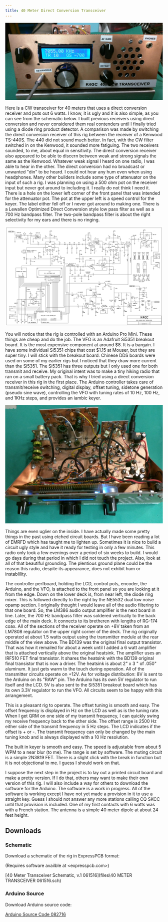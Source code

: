 ```yaml
---
title: 40 Meter Direct Conversion Transceiver
---
```

[![40m Transceiver Front](img/40mxcvrfront.jpg)](img/40mxcvrfront.jpg)

Here is a CW transceiver for 40 meters that uses a direct conversion receiver and puts out 6 watts.  I know, it is ugly and it is also simple, as you can see from the schematic below.  I built previous receivers using direct conversion and never considered them real contenders until I finally tried using a diode ring product detector.   A comparison was made by switching the direct conversion receiver of this rig between the receiver of a Kenwood TS-440S.  The 440 did not sound much better.  In fact, with the CW filter switched in on the Kenwood, it sounded more fatiguing.  The two receivers sounded, to me, about equal in sensitivity.  The direct conversion receiver also appeared to be able to discern between weak and strong signals the same as the Kenwood.  Whatever weak signal I heard on one radio, I was able to hear in the other.  The direct conversion had no broadcast or unwanted "din" to be heard.  I could not hear any hum even when using headphones.  Many other builders include some type of attenuator on the input of such a rig.  I was planning on using a 500 ohm pot on the receiver input but never got around to including it.  I really do not think I need it.  There is a hole on the lower left corner of the front panel that was intended for the attenuator pot.  The pot at the upper left is a speed control for the keyer.  The label either fell off or I never got around to making one.  There is a Lewallen Optimized Direct Conversion style low pass filter as well as a 700 Hz bandpass filter.  The two-pole bandpass filter is about the right selectivity for my ears and there is no ringing.

[![40m Transceiver Schematic](img/40mxcvrsch.png)](img/40mxcvrsch.png)

You will notice that the rig is controlled with an Arduino Pro Mini.  These things are cheap and do the job.  The VFO is an Adafruit Si5351 breakout board.  It is the most expensive component at around $8.  It is a bargain.  I have some individual Si5351 chips that cost $1.15 at Mouser, but they are super tiny.  I will stick with the breakout board.  Chinese DDS boards were used on some of my earlier rigs but I noticed that they draw more current than the Si5351.   The Si5351 has three outputs but I only used one for both transmit and receive.  My original intent was to make a tiny hiking radio that ran on a small battery pack.   That is why I tried using a direct conversion receiver in this rig in the first place.  The Arduino controller takes care of transmit/receive switching, digital display, offset tuning, sidetone generation (pseudo sine wave), controlling the VFO with tuning rates of 10 Hz, 100 Hz, and 1KHz steps, and provides an iambic keyer.

[![40m Transceiver Top](img/40mxcvrtop.jpg)](img/40mxcvrtop.jpg)

Things are even uglier on the inside.  I have actually made some pretty things in the past using etched circuit boards.  But I have been reading a lot of EMRFD which has taught me to lighten up.   Sometimes it is nice to build a circuit ugly style and have it ready for testing in only a few minutes.   This radio only took a few evenings over a period of six weeks to build.  I would go days during that period in which I did not touch the project.  Also, look at all of that beautiful grounding.  The plentious ground plane could be the reason this radio, despite its appearance, does not exhibit hum or instablility.

The controller perfboard, holding the LCD, control pots, encoder, the Arduino, and the VFO, is attached to the front panel so you are looking at it from the edge.  Down on the lower deck is, from near left, the diode ring mixer.  This is followed directly to the right by the NE5532 dual low noise opamp section.  I originally thought I would leave all of the audio filtering to that one board.  So, the LM386 audio output amplifier is the next board in line.  Later, the 700 Hz bandpass filter was soldered vertically to the back edge of the main deck.  It connects to its bretheren with lengths of RG-174 coax.   All of the sections of the receiver operate on +8V taken from an LM7808 regulator on the upper right corner of the deck.  The rig originally operated at about 1.5 watts output using the transmitter module at the rear middle of the view above.   The BD139 was the original final output transistor.   That was how it remailed for about a week until I added a 6 watt amplifier that is attached vertically above the original heatsink.   The amplifier uses an IRF510 FET final transistor.   It shares the heatsink with the BD139 original final transistor that is now a driver.   The heatsink is about 2" x 3 " of .050" aluminum.  It just gets warm to the touch during operation.  All of the transmitter circuits operate on +12V.    As for voltage distribution:    8V is sent to the Arduino on its "RAW" pin.   The Arduino has its own 5V regulator to run itself and the LCD.  5V is also sent to  the Si5351 breakout board which has its own 3.3V regulator to run the VFO.  All circuits seem to be happy with this arrangement.

This is a pleasant rig to operate.  The offset tuning is smooth and easy.  The offset frequency is displayed in Hz on the LCD as well as is the tuning rate.  When I get QRM on one side of my transmit frequency, I can quickly swing my receive frequency back to the other side.  The offset range is 2500 Hz either side of the transmit frequency in 5 Hz steps.  The LCD indicates if the offset is + or -.  The transmit frequency can only be changed by the main tuning knob and is always displayed with a 10 Hz resolution.

The built in keyer is smooth and easy.  The speed is adjustable from about 5 WPM to a near blur (to me).  The range is set by software.  The muting circuit is a simple 2N3819 FET.  There is a slight click with the break in function but it is not objectional to me.  I guess I should work on that.

I suppose the next step in the project is to lay out a printed circuit board and make a pretty version.  If I do that, others may want to make their own version of this rig.  I will also include a way for others to download the software for the Arduino.  The software is a work in progress.  All of the software is working except I have not yet made a provision in it to use a straight key.  Guess I should not answer any more stations calling CQ SKCC until that provision is included.    One of my first contacts with 6 watts was with a French station.  The antenna is a simple 40 meter dipole at about 24 feet height.

## Downloads

### Schematic
Download a schematic of the rig in ExpressPCB format:

(Requires software availble at <expresspcb.com>)

[40 Meter Transceiver Schematic, v.1  061516](files\40 METER TRANSCEIVER 061516.sch)

### Arduino Source
Download Arduino source code:

[Arduino Source Code 082716](files\QRP_TRANSCEIVER_082716.ino)